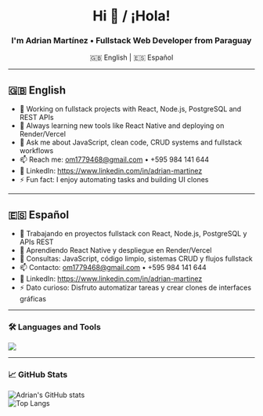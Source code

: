<h1 align="center">Hi 👋 / ¡Hola!</h1>
<h3 align="center">I'm Adrian Martínez • Fullstack Web Developer from Paraguay</h3>

<p align="center">
  🇬🇧 English | 🇪🇸 Español
</p>

---

## 🇬🇧 English

- 🔭 Working on fullstack projects with React, Node.js, PostgreSQL and REST APIs
- 🌱 Always learning new tools like React Native and deploying on Render/Vercel
- 💬 Ask me about JavaScript, clean code, CRUD systems and fullstack workflows
- 📫 Reach me: om1779468@gmail.com • +595 984 141 644
- 🔗 LinkedIn: https://www.linkedin.com/in/adrian-martinez
- ⚡ Fun fact: I enjoy automating tasks and building UI clones

---

## 🇪🇸 Español

- 🔭 Trabajando en proyectos fullstack con React, Node.js, PostgreSQL y APIs REST
- 🌱 Aprendiendo React Native y despliegue en Render/Vercel
- 💬 Consultas: JavaScript, código limpio, sistemas CRUD y flujos fullstack
- 📫 Contacto: om1779468@gmail.com • +595 984 141 644
- 🔗 LinkedIn: https://www.linkedin.com/in/adrian-martinez
- ⚡ Dato curioso: Disfruto automatizar tareas y crear clones de interfaces gráficas

---

### 🛠️ Languages and Tools  
<p align="left">
  <img src="https://skillicons.dev/icons?i=js,ts,react,nodejs,express,postgres,sqlite,reactnative,html,css,tailwind,github,vscode&theme=dark" />
</p>

---

### 📈 GitHub Stats  
![Adrian's GitHub stats](https://github-readme-stats.vercel.app/api?username=VarDevCoder&show_icons=true&theme=radical)  
![Top Langs](https://github-readme-stats.vercel.app/api/top-langs/?username=VarDevCoder&layout=compact&theme=radical)
